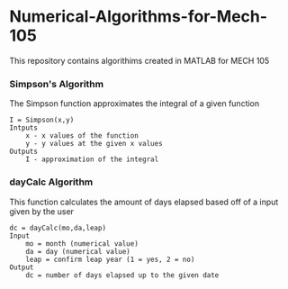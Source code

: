 # Numerical-Algorithms-for-Mech-105
This repository contains algorithims created in MATLAB for MECH 105
### Simpson's Algorithm
The Simpson function approximates the integral of a given function
    
    I = Simpson(x,y)
    Intputs
        x - x values of the function
        y - y values at the given x values
    Outputs
        I - approximation of the integral
### dayCalc Algorithm
This function calculates the amount of days elapsed based off of a input given by the user

    dc = dayCalc(mo,da,leap)
    Input
        mo = month (numerical value)
        da = day (numerical value)
        leap = confirm leap year (1 = yes, 2 = no)
    Output
        dc = number of days elapsed up to the given date

       
